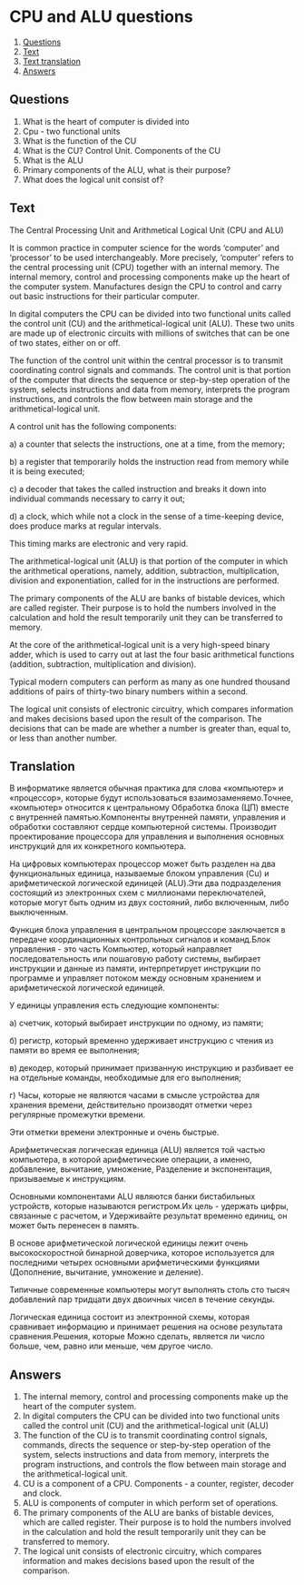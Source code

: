 # CPU and ALU questions

1. [Questions](#Questions)
2. [Text](#Text)
3. [Text translation](#Translation)
4. [Answers](#Answers)

## Questions

1. What is the heart of computer is divided into
2. Cpu - two functional units
3. What is the function of the CU
4. What is the CU? Control Unit. Components of the CU
5. What is the ALU
6. Primary components of the ALU, what is their purpose?
7. What does the logical unit consist of?

## Text

The Central Processing Unit and Arithmetical Logical Unit (CPU and ALU)

It is common practice in computer science for the words ‘computer’ and ‘processor’ to be used interchangeably. More precisely, ‘computer’ refers to the central
processing unit (CPU) together with an internal memory. The internal memory, control and processing components make up the heart of the computer system.
Manufactures design the CPU to control and carry out basic instructions for their particular computer.

In digital computers the CPU can be divided into two functional units called the control unit (CU) and the arithmetical-logical unit (ALU). These two units are
made up of electronic circuits with millions of switches that can be one of two states, either on or off.

The function of the control unit within the central processor is to transmit coordinating control signals and commands. The control unit is that portion of the
computer that directs the sequence or step-by-step operation of the system, selects instructions and data from memory, interprets the program instructions, and
controls the flow between main storage and the arithmetical-logical unit.

A control unit has the following components:

a) a counter that selects the instructions, one at a time, from the memory;

b) a register that temporarily holds the instruction read from memory while it is being executed;

c) a decoder that takes the called instruction and breaks it down into individual commands necessary to carry it out;

d) a clock, which while not a clock in the sense of a time-keeping device, does produce marks at regular intervals.

This timing marks are electronic and very rapid.

The arithmetical-logical unit (ALU) is that portion of the computer in which the arithmetical operations, namely, addition, subtraction, multiplication,
division and exponentiation, called for in the instructions are performed.

The primary components of the ALU are banks of bistable devices, which are called register. Their purpose is to hold the numbers involved in the calculation and
hold the result temporarily unit they can be transferred to memory.

At the core of the arithmetical-logical unit is a very high-speed binary adder, which is used to carry out at last the four basic arithmetical functions
(addition, subtraction, multiplication and division).

Typical modern computers can perform as many as one hundred thousand additions of pairs of thirty-two binary numbers within a second.

The logical unit consists of electronic circuitry, which compares information and makes decisions based upon the result of the comparison. The decisions that
can be made are whether a number is greater than, equal to, or less than another number.

## Translation

В информатике является обычная практика для слова «компьютер» и «процессор», которые будут использоваться взаимозаменяемо.Точнее, «компьютер» относится к
центральному Обработка блока (ЦП) вместе с внутренней памятью.Компоненты внутренней памяти, управления и обработки составляют сердце компьютерной системы.
Производит проектирование процессора для управления и выполнения основных инструкций для их конкретного компьютера.

На цифровых компьютерах процессор может быть разделен на два функциональных единица, называемые блоком управления (Cu) и арифметической логической единицей
(ALU).Эти два подразделения состоящий из электронных схем с миллионами переключателей, которые могут быть одним из двух состояний, либо включенным, либо
выключенным.

Функция блока управления в центральном процессоре заключается в передаче координационных контрольных сигналов и команд.Блок управления - это часть Компьютер,
который направляет последовательность или пошаговую работу системы, выбирает инструкции и данные из памяти, интерпретирует инструкции по программе и управляет
потоком между основным хранением и арифметической логической единицей.

У единицы управления есть следующие компоненты:

а) счетчик, который выбирает инструкции по одному, из памяти;

б) регистр, который временно удерживает инструкцию с чтения из памяти во время ее выполнения;

в) декодер, который принимает призванную инструкцию и разбивает ее на отдельные команды, необходимые для его выполнения;

г) Часы, которые не являются часами в смысле устройства для хранения времени, действительно производят отметки через регулярные промежутки времени.

Эти отметки времени электронные и очень быстрые.

Арифметическая логическая единица (ALU) является той частью компьютера, в которой арифметические операции, а именно, добавление, вычитание, умножение,
Разделение и экспонентация, призываемые к инструкциям.

Основными компонентами ALU являются банки бистабильных устройств, которые называются регистром.Их цель - удержать цифры, связанные с расчетом, и Удерживайте
результат временно единиц, он может быть перенесен в память.

В основе арифметической логической единицы лежит очень высокоскоростной бинарной доверчика, которое используется для последними четырех основными
арифметическими функциями (Дополнение, вычитание, умножение и деление).

Типичные современные компьютеры могут выполнять столь сто тысяч добавлений пар тридцати двух двоичных чисел в течение секунды.

Логическая единица состоит из электронной схемы, которая сравнивает информацию и принимает решения на основе результата сравнения.Решения, которые Можно
сделать, является ли число больше, чем, равно или меньше, чем другое число.

## Answers

1. The internal memory, control and processing components make up the heart of the computer system.
2. In digital computers the CPU can be divided into two functional units called the control unit (CU) and the arithmetical-logical unit (ALU)
3. The function of the CU is to transmit coordinating control signals, commands, directs the sequence or step-by-step operation of the system, selects
   instructions and data from memory, interprets the program instructions, and controls the flow between main storage and the arithmetical-logical unit.
4. CU is a component of a CPU. Components - a counter, register, decoder and clock.
5. ALU is components of computer in which perform set of operations.
6. The primary components of the ALU are banks of bistable devices, which are called register. Their purpose is to hold the numbers involved in the calculation
   and hold the result temporarily unit they can be transferred to memory.
7. The logical unit consists of electronic circuitry, which compares information and makes decisions based upon the result of the comparison.
